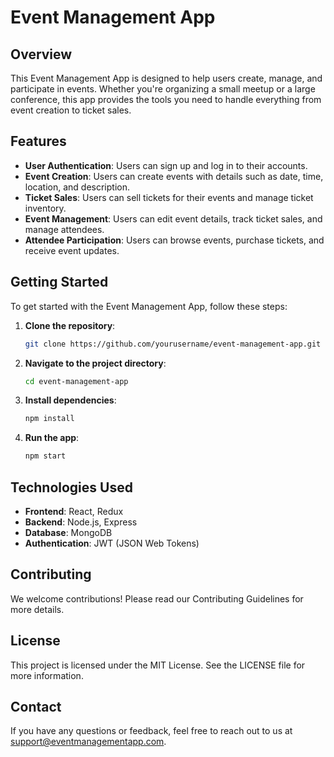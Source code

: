# Event Management App

## Overview

This Event Management App is designed to help users create, manage, and participate in events. Whether you're organizing a small meetup or a large conference, this app provides the tools you need to handle everything from event creation to ticket sales.

## Features

- **User Authentication**: Users can sign up and log in to their accounts.
- **Event Creation**: Users can create events with details such as date, time, location, and description.
- **Ticket Sales**: Users can sell tickets for their events and manage ticket inventory.
- **Event Management**: Users can edit event details, track ticket sales, and manage attendees.
- **Attendee Participation**: Users can browse events, purchase tickets, and receive event updates.

## Getting Started

To get started with the Event Management App, follow these steps:

1. **Clone the repository**:
   ```bash
   git clone https://github.com/yourusername/event-management-app.git
   ```
2. **Navigate to the project directory**:
   ```bash
   cd event-management-app
   ```
3. **Install dependencies**:
   ```bash
   npm install
   ```
4. **Run the app**:
   ```bash
   npm start
   ```

## Technologies Used

- **Frontend**: React, Redux
- **Backend**: Node.js, Express
- **Database**: MongoDB
- **Authentication**: JWT (JSON Web Tokens)

## Contributing

We welcome contributions! Please read our Contributing Guidelines for more details.

## License

This project is licensed under the MIT License. See the LICENSE file for more information.

## Contact

If you have any questions or feedback, feel free to reach out to us at support@eventmanagementapp.com.
